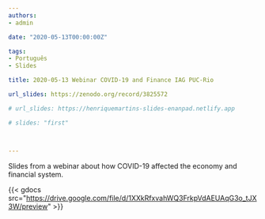 ```yaml
---
authors:
- admin

date: "2020-05-13T00:00:00Z"

tags: 
- Português
- Slides

title: 2020-05-13 Webinar COVID-19 and Finance IAG PUC-Rio 

url_slides: https://zenodo.org/record/3825572

# url_slides: https://henriquemartins-slides-enanpad.netlify.app

# slides: "first"



---
```


Slides from a webinar about how COVID-19 affected the economy and financial system.


{{< gdocs src="https://drive.google.com/file/d/1XXkRfxvahWQ3FrkpVdAEUAqG3o_tJX3W/preview" >}}




